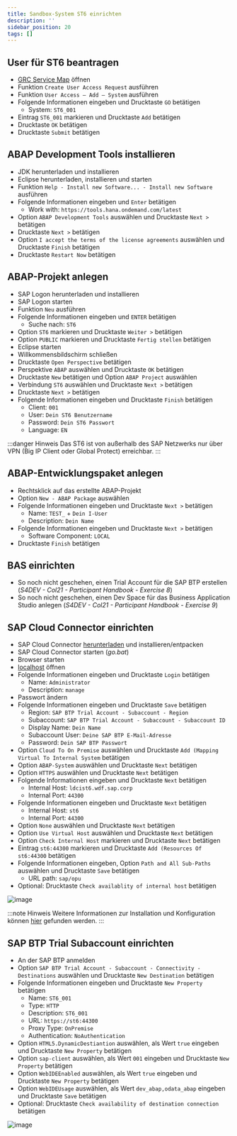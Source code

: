 ```yaml
---
title: Sandbox-System ST6 einrichten
description: ''
sidebar_position: 20
tags: []
---
```


## User für ST6 beantragen
- [GRC Service Map](https://vmw4958.wdf.sap.corp:44344/sap/bc/webdynpro/sap/grfn_service_map?WDCONFIGURATIONID=ZDLM_GRAC_FPM_AC_LPD_HOME&sap-config-mode=&sap-client=100&sap-language=EN) öffnen
- Funktion `Create User Access Request` ausführen
- Funktion `User Access – Add – System` ausführen
- Folgende Informationen eingeben und Drucktaste `GO` betätigen
    - System: `ST6_001`
- Eintrag `ST6_001` markieren und Drucktaste `Add` betätigen
- Drucktaste `OK` betätigen
- Drucktaste `Submit` betätigen

## ABAP Development Tools installieren
- JDK herunterladen und installieren
- Eclipse herunterladen, installieren und starten
- Funktion `Help - Install new Software... - Install new Software` ausführen 
- Folgende Informationen eingeben und `Enter` betätigen
    - Work with: `https://tools.hana.ondemand.com/latest`
- Option `ABAP Development Tools` auswählen und Drucktaste `Next >` betätigen
- Drucktaste `Next >` betätigen
- Option `I accept the terms of the license agreements` auswählen und Drucktaste `Finish` betätigen
- Drucktaste `Restart Now` betätigen

## ABAP-Projekt anlegen
- SAP Logon herunterladen und installieren
- SAP Logon starten
- Funktion `Neu` ausführen
- Folgende Informationen eingeben und `ENTER` betätigen
    - Suche nach: `ST6`
- Option `ST6` markieren und Drucktaste `Weiter >` betätigen
- Option `PUBLIC` markieren und Drucktaste `Fertig stellen` betätigen
- Eclipse starten
- Willkommensbildschirm schließen
- Drucktaste `Open Perspective` betätigen
- Perspektive `ABAP` auswählen und Drucktaste `OK` betätigen
- Drucktaste `New` betätigen und Option `ABAP Project` auswählen
- Verbindung `ST6` auswählen und Drucktaste `Next >` betätigen
- Drucktaste `Next >` betätigen
- Folgende Informationen eingeben und Drucktaste `Finish` betätigen
    - Client: `001`
    - User: `Dein ST6 Benutzername`
    - Password: `Dein ST6 Passwort`
    - Language: `EN`

:::danger Hinweis
Das ST6 ist von außerhalb des SAP Netzwerks nur über VPN (Big IP Client oder Global Protect) erreichbar.
:::
 
## ABAP-Entwicklungspaket anlegen
- Rechtsklick auf das erstellte ABAP-Projekt
- Option `New - ABAP Package` auswählen
- Folgende Informationen eingeben und Drucktaste `Next >` betätigen
    - Name: `TEST_` + `Dein I-User`
    - Description: `Dein Name`
- Folgende Informationen eingeben und Drucktaste `Next >` betätigen
    - Software Component: `LOCAL`
- Drucktaste `Finish` betätigen

## BAS einrichten
- So noch nicht geschehen, einen Trial Account für die SAP BTP erstellen (_S4DEV - Col21 - Participant Handbook - Exercise 8_)
- So noch nicht geschehen, einen Dev Space für das Business Application Studio anlegen (_S4DEV - Col21 - Participant Handbook - Exercise 9_)
 
## SAP Cloud Connector einrichten
- SAP Cloud Connector [herunterladen](https://tools.hana.ondemand.com/#cloud) und installieren/entpacken 
- SAP Cloud Connector starten (_go.bat_)
- Browser starten
- [localhost](https://localhost:8443) öffnen
- Folgende Informationen eingeben und Drucktaste `Login` betätigen
    - Name: `Administrator`
    - Description: `manage`
- Passwort ändern
- Folgende Informationen eingeben und Drucktaste `Save` betätigen
    - Region: `SAP BTP Trial Account - Subaccount - Region`
    - Subaccount: `SAP BTP Trial Account - Subaccount - Subaccount ID`
    - Display Name: `Dein Name`
    - Subaccount User: `Deine SAP BTP E-Mail-Adresse`
    - Password: `Dein SAP BTP Passwort`
- Option `Cloud To On Premise` auswählen und Drucktaste `Add (Mapping Virtual To Internal System` betätigen
- Option `ABAP-System` auswählen und Drucktaste `Next` betätigen
- Option `HTTPS` auswählen und Drucktaste `Next` betätigen
- Folgende Informationen eingeben und Drucktaste `Next` betätigen
    - Internal Host: `ldcist6.wdf.sap.corp`
    - Internal Port: `44300`
- Folgende Informationen eingeben und Drucktaste `Next` betätigen
    - Internal Host: `st6`
    - Internal Port: `44300`
- Option `None` auswählen und Drucktaste `Next` betätigen
- Option `Use Virtual Host` auswählen und Drucktaste `Next` betätigen
- Option `Check Internal Host` markieren und Drucktaste `Next` betätigen
- Eintrag `st6:44300` markieren und Drucktaste `Add (Resources Of st6:44300` betätigen
- Folgende Informationen eingeben, Option `Path and All Sub-Paths` auswählen und Drucktaste `Save` betätigen
    - URL path: `sap/opu`
- Optional: Drucktaste `Check availablity of internal host` betätigen

![image](https://user-images.githubusercontent.com/47243617/195268810-704c4d7d-b9bc-4a89-a27f-df0ef704c59e.png)

:::note Hinweis
Weitere Informationen zur Installation und Konfiguration können [hier](https://help.sap.com/viewer/cca91383641e40ffbe03bdc78f00f681/Cloud/en-US/e6c7616abb5710148cfcf3e75d96d596.html) gefunden werden.
:::

## SAP BTP Trial Subaccount einrichten
- An der SAP BTP anmelden
- Option `SAP BTP Trial Account - Subaccount - Connectivity - Destinations` auswählen und Drucktaste `New Destination` betätigen
- Folgende Informationen eingeben und Drucktaste `New Property` betätigen
    - Name: `ST6_001`
    - Type: `HTTP`
    - Description: `ST6_001`
    - URL: `https://st6:44300`
    - Proxy Type: `OnPremise`
    - Authentication: `NoAuthentication`
- Option `HTML5.DynamicDestiantion` auswählen, als Wert `true` eingeben und Drucktaste `New Property` betätigen
- Option `sap-client` auswählen, als Wert `001` eingeben und Drucktaste `New Property` betätigen
- Option `WebIDEEnabled` auswählen, als Wert `true` eingeben und Drucktaste `New Property` betätigen
- Option `WebIDEUsage` auswählen, als Wert `dev_abap,odata_abap` eingeben und Drucktaste `Save` betätigen
- Optional: Drucktaste `Check availability of destination connection` betätigen

![image](https://user-images.githubusercontent.com/47243617/195268820-b5bf1984-0f3d-4c38-bac0-16d2541c10b4.png)
